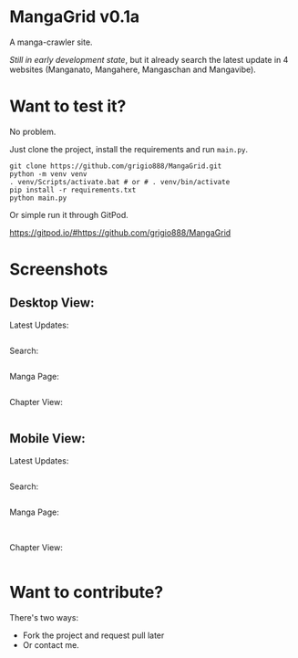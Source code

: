 # **MangaGrid v0.1a**
A manga-crawler site.

*Still in early development state*, but it already search the latest update in 4 websites (Manganato, Mangahere, Mangaschan and Mangavibe).

# Want to test it?
No problem.

Just clone the project, install the requirements and run ```main.py```.

```
git clone https://github.com/grigio888/MangaGrid.git
python -m venv venv
. venv/Scripts/activate.bat # or # . venv/bin/activate
pip install -r requirements.txt
python main.py
```

Or simple run it through GitPod.

https://gitpod.io/#https://github.com/grigio888/MangaGrid

# Screenshots

<h2>Desktop View:</h2>
<p>Latest Updates:</p>
<img src="https://user-images.githubusercontent.com/57846373/179367597-a2485da6-269b-478e-afbc-ed59ee425069.png" alt="">
<p>Search:</p>
<img src="https://user-images.githubusercontent.com/57846373/179367623-65fbf560-d159-41de-a144-6e566501a065.png" alt="">
<p>Manga Page:</p>
<img src="https://user-images.githubusercontent.com/57846373/179367642-7330e7bd-88b6-4480-932c-7a0a01afc211.png" alt="">
<p>Chapter View:</p>
<img src="https://user-images.githubusercontent.com/57846373/179613799-c34cacf6-820f-44e5-b1e0-11d4187f968c.png" alt="">


<h2>Mobile View:</h2>
<p>Latest Updates:</p>
<img src="https://user-images.githubusercontent.com/57846373/179367817-b46d6c13-f6d4-4c26-a126-823fc0e788c6.png" alt="">
<p>Search:</p>
<img src="https://user-images.githubusercontent.com/57846373/179367830-fa2a3eaa-98a4-4424-93c6-309bb826be3c.png" alt="">
<p>Manga Page:</p>
<img src="https://user-images.githubusercontent.com/57846373/179367837-ac6db19b-0b63-416e-bc2c-d732b62f116a.png" alt="">
<img src="https://user-images.githubusercontent.com/57846373/179367855-742825d7-96e8-4318-a1c0-c044f3295bae.png" alt="">
<p>Chapter View:</p>
<img src="https://user-images.githubusercontent.com/57846373/179613889-e969b90c-9865-4d3d-9100-377023049fa4.png" alt="">

# Want to contribute?

There's two ways:
- Fork the project and request pull later
- Or contact me.
